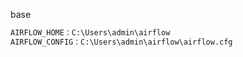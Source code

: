 
base
```bash
AIRFLOW_HOME：C:\Users\admin\airflow 
AIRFLOW_CONFIG：C:\Users\admin\airflow\airflow.cfg

```